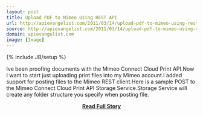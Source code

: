 ```yaml
---
layout: post
title: Upload PDF to Mimeo Using REST API
url: http://apievangelist.com/2011/03/14/upload-pdf-to-mimeo-using-rest-api/
source: http://apievangelist.com/2011/03/14/upload-pdf-to-mimeo-using-rest-api/
domain: apievangelist.com
image: [Image]
---
```

{% include JB/setup %}<p>Ive been proofing documents with the Mimeo Connect Cloud Print API.Now I want to start just uploading print files into my Mimeo account.I added support for posting files to the Mimeo REST client.Here is a sample POST to the Mimeo Connect Cloud Print API Storage Service.Storage Service will create any folder structure you specify when posting file.</p>
<center><p><a href="http://apievangelist.com/2011/03/14/upload-pdf-to-mimeo-using-rest-api/" style='padding:25px; font-sze:18px; font-weight: bold;'>Read Full Story</a></p></center>
